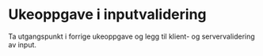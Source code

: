 # Ukeoppgave i inputvalidering
Ta utgangspunkt i forrige ukeoppgave og legg til klient- og servervalidering av input.